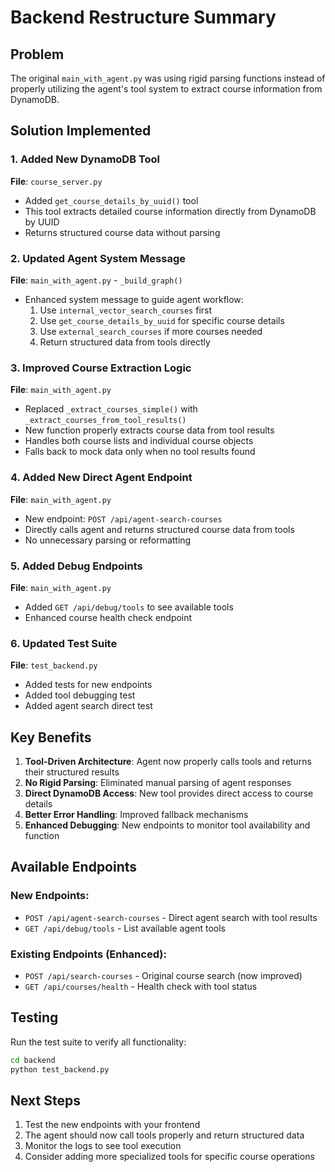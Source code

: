 # Backend Restructure Summary

## Problem
The original `main_with_agent.py` was using rigid parsing functions instead of properly utilizing the agent's tool system to extract course information from DynamoDB.

## Solution Implemented

### 1. Added New DynamoDB Tool
**File**: `course_server.py`
- Added `get_course_details_by_uuid()` tool
- This tool extracts detailed course information directly from DynamoDB by UUID
- Returns structured course data without parsing

### 2. Updated Agent System Message
**File**: `main_with_agent.py` - `_build_graph()`
- Enhanced system message to guide agent workflow:
  1. Use `internal_vector_search_courses` first
  2. Use `get_course_details_by_uuid` for specific course details
  3. Use `external_search_courses` if more courses needed
  4. Return structured data from tools directly

### 3. Improved Course Extraction Logic
**File**: `main_with_agent.py` 
- Replaced `_extract_courses_simple()` with `_extract_courses_from_tool_results()`
- New function properly extracts course data from tool results
- Handles both course lists and individual course objects
- Falls back to mock data only when no tool results found

### 4. Added New Direct Agent Endpoint
**File**: `main_with_agent.py`
- New endpoint: `POST /api/agent-search-courses`
- Directly calls agent and returns structured course data from tools
- No unnecessary parsing or reformatting

### 5. Added Debug Endpoints
**File**: `main_with_agent.py`
- Added `GET /api/debug/tools` to see available tools
- Enhanced course health check endpoint

### 6. Updated Test Suite
**File**: `test_backend.py`
- Added tests for new endpoints
- Added tool debugging test
- Added agent search direct test

## Key Benefits

1. **Tool-Driven Architecture**: Agent now properly calls tools and returns their structured results
2. **No Rigid Parsing**: Eliminated manual parsing of agent responses
3. **Direct DynamoDB Access**: New tool provides direct access to course details
4. **Better Error Handling**: Improved fallback mechanisms
5. **Enhanced Debugging**: New endpoints to monitor tool availability and function

## Available Endpoints

### New Endpoints:
- `POST /api/agent-search-courses` - Direct agent search with tool results
- `GET /api/debug/tools` - List available agent tools

### Existing Endpoints (Enhanced):
- `POST /api/search-courses` - Original course search (now improved)
- `GET /api/courses/health` - Health check with tool status

## Testing
Run the test suite to verify all functionality:
```bash
cd backend
python test_backend.py
```

## Next Steps
1. Test the new endpoints with your frontend
2. The agent should now call tools properly and return structured data
3. Monitor the logs to see tool execution
4. Consider adding more specialized tools for specific course operations
